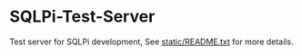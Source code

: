 # SQLPi-Test-Server
Test server for SQLPi development, See [static/README.txt](./static/README.txt) for more details.
